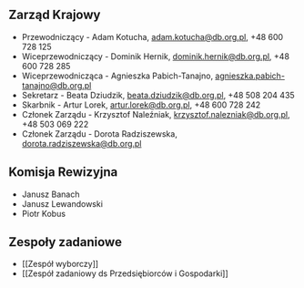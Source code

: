 ## Zarząd Krajowy
* Przewodniczący - Adam Kotucha, adam.kotucha@db.org.pl, +48 600 728 125
* Wiceprzewodniczący - Dominik Hernik, dominik.hernik@db.org.pl, +48 600 728 285
* Wiceprzewodnicząca - Agnieszka Pabich-Tanajno, agnieszka.pabich-tanajno@db.org.pl
* Sekretarz - Beata Dziudzik, beata.dziudzik@db.org.pl, +48 508 204 435
* Skarbnik - Artur Lorek, artur.lorek@db.org.pl, +48 600 728 242
* Członek Zarządu - Krzysztof Naleźniak, krzysztof.nalezniak@db.org.pl, +48 503 069 222
* Członek Zarządu - Dorota Radziszewska, dorota.radziszewska@db.org.pl

## Komisja Rewizyjna
* Janusz Banach
* Janusz Lewandowski
* Piotr Kobus

## Zespoły zadaniowe
* [[Zespół wyborczy]]
* [[Zespół zadaniowy ds Przedsiębiorców i Gospodarki]]
